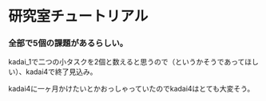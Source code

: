 # 研究室チュートリアル
### 全部で5個の課題があるらしい。
kadai_1で二つの小タスクを2個と数えると思うので（というかそうであってほしい）、kadai4で終了見込み。

kadai4に一ヶ月かけたいとかおっしゃっていたのでkadai4はとても大変そう。
